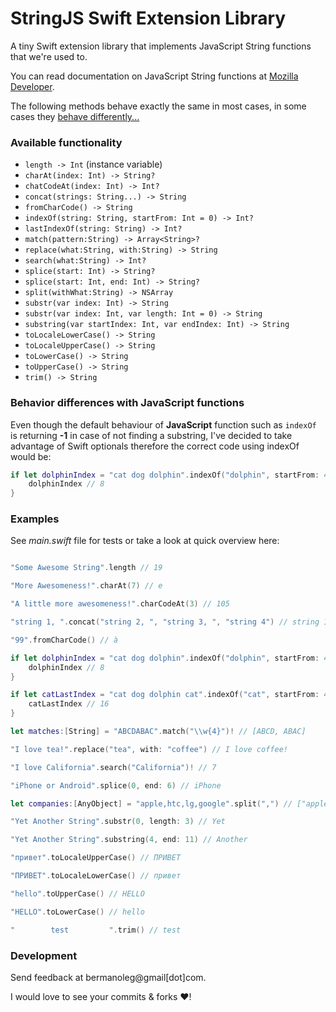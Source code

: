 # StringJS Swift Extension Library

A tiny Swift extension library that implements JavaScript String functions that we're used to.

You can read documentation on JavaScript String functions at [Mozilla Developer](https://developer.mozilla.org/en-US/docs/Web/JavaScript/Reference/Global_Objects/String).

The following methods behave exactly the same in most cases, in some cases they [behave differently...](https://github.com/olegberman/StringJS#behavior-differences-with-javascript-functions)

### Available functionality

* `length -> Int` (instance variable)
* `charAt(index: Int) -> String?`
* `chatCodeAt(index: Int) -> Int?`
* `concat(strings: String...) -> String`
* `fromCharCode() -> String`
* `indexOf(string: String, startFrom: Int = 0) -> Int?`
* `lastIndexOf(string: String) -> Int?`
* `match(pattern:String) -> Array<String>?`
* `replace(what:String, with:String) -> String`
* `search(what:String) -> Int?`
* `splice(start: Int) -> String?`
* `splice(start: Int, end: Int) -> String?`
* `split(withWhat:String) -> NSArray`
* `substr(var index: Int) -> String`
* `substr(var index: Int, var length: Int = 0) -> String`
* `substring(var startIndex: Int, var endIndex: Int) -> String`
* `toLocaleLowerCase() -> String`
* `toLocaleUpperCase() -> String`
* `toLowerCase() -> String`
* `toUpperCase() -> String`
* `trim() -> String`

### Behavior differences with JavaScript functions

Even though the default behaviour of __JavaScript__ function such as `indexOf` is returning __-1__ in case of not finding a substring, I've decided to take advantage of Swift optionals therefore the correct code using indexOf would be:

```swift
if let dolphinIndex = "cat dog dolphin".indexOf("dolphin", startFrom: 4) {
    dolphinIndex // 8
}
```

### Examples

See *main.swift* file for tests or take a look at quick overview here:

```swift

"Some Awesome String".length // 19

"More Awesomeness!".charAt(7) // e

"A little more awesomeness!".charCodeAt(3) // 105

"string 1, ".concat("string 2, ", "string 3, ", "string 4") // string 1, string 2, string 3, string 4

"99".fromCharCode() // à

if let dolphinIndex = "cat dog dolphin".indexOf("dolphin", startFrom: 4) {
    dolphinIndex // 8
}

if let catLastIndex = "cat dog dolphin cat".indexOf("cat", startFrom: 4) {
    catLastIndex // 16
}

let matches:[String] = "ABCDABAC".match("\\w{4}")! // [ABCD, ABAC]

"I love tea!".replace("tea", with: "coffee") // I love coffee!

"I love California".search("California")! // 7

"iPhone or Android".splice(0, end: 6) // iPhone

let companies:[AnyObject] = "apple,htc,lg,google".split(",") // ["apple", "htc", "lg", "google"]

"Yet Another String".substr(0, length: 3) // Yet

"Yet Another String".substring(4, end: 11) // Another

"привет".toLocaleUpperCase() // ПРИВЕТ

"ПРИВЕТ".toLocaleLowerCase() // привет

"hello".toUpperCase() // HELLO

"HELLO".toLowerCase() // hello

"        test         ".trim() // test

```

### Development

Send feedback at bermanoleg@gmail[dot]com.

I would love to see your commits & forks ♥!